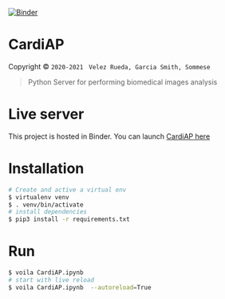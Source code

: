 [![Binder](https://mybinder.org/badge_logo.svg)](https://mybinder.org/v2/gh/CardiAP/CardiAp/HEAD?urlpath=%2Fvoila%2Frender%2FCardiAP.ipynb)

CardiAP
=======


Copyright © `2020-2021 ` `Velez Rueda, Garcia Smith, Sommese`



> Python Server for performing biomedical images analysis


# Live server

This project is hosted in Binder. You can launch [CardiAP here](http://cardiap.herokuapp.com/) 

# Installation

```bash
# Create and active a virtual env
$ virtualenv venv
$ . venv/bin/activate
# install dependencies
$ pip3 install -r requirements.txt 
```

# Run

```bash
$ voila CardiAP.ipynb
# start with live reload
$ voila CardiAP.ipynb  --autoreload=True
```
